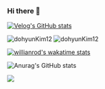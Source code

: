 ### Hi there 👋

<!--
**dohyunKim12/dohyunKim12** is a ✨ _special_ ✨ repository because its `README.md` (this file) appears on your GitHub profile.

Here are some ideas to get you started:

- 🔭 I’m currently working on ...
- 🌱 I’m currently learning ...
- 👯 I’m looking to collaborate on ...
- 🤔 I’m looking for help with ...
- 💬 Ask me about ...
- 📫 How to reach me: ...
- 😄 Pronouns: ...
- ⚡ Fun fact: ...
-->

[![Velog's GitHub stats](https://velog-readme-stats.vercel.app/api/badge?name=dohyunkim12)](https://velog.io/@dohyunkim12) 

<img src="https://github-readme-stats.vercel.app/api?username=dohyunKim12&show_icons=true&theme=default&include_all_commits=true" alt="dohyunKim12" />  <img src="https://github-readme-stats.vercel.app/api/top-langs/?username=dohyunKim12&layout=compact&theme=default&langs_count=10&hide=tsql,css" alt="dohyunKim12" /> 

[![willianrod's wakatime stats](https://github-readme-stats.vercel.app/api/wakatime?username=dohyunKim12)](https://github.com/dohyunKim12/github-readme-stats)

![Anurag's GitHub stats](https://github-readme-stats.vercel.app/api?username=dohyunKim12&bg_color=30,e96443,904e95&title_color=fff&text_color=fff)


<a href="https://wakatime.com"><img src="https://wakatime.com/share/@dohyunKim12/9bf18cef-62aa-4735-b642-04851fdb341e.png" /></a>
